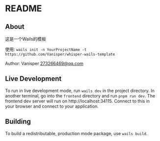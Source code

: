 # README

## About

这是一个Wails的模板

使用: `wails init -n YourProjectName -t https://github.com/Vanisper/whisper-wails-template`

Author: Vanisper 273266469@qq.com

## Live Development

To run in live development mode, run `wails dev` in the project directory. In another terminal, go into the `frontend`
directory and run `pnpm run dev`. The frontend dev server will run on http://localhost:34115. Connect to this in your
browser and connect to your application.

## Building

To build a redistributable, production mode package, use `wails build`.
